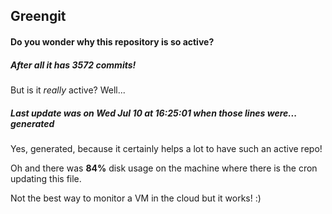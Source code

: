 ## Greengit

#### Do you wonder why this repository is so active?

##### After all it has 3572 commits!

But is it *really* active? Well...

##### Last update was on Wed Jul 10 at 16:25:01 when those lines were... generated

Yes, generated, because it certainly helps a lot to have such an active repo!

Oh and there was **84%** disk usage on the machine
where there is the cron updating this file.

Not the best way to monitor a VM in the cloud but it works! :)
